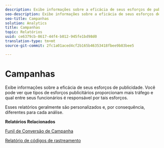 ```yaml
---
description: Exibe informações sobre a eficácia de seus esforços de publicidade. Você pode ver que tipos de esforços publicitários proporcionam mais tráfego e qual entre seus funcionários é responsável por tais esforços.
seo-description: Exibe informações sobre a eficácia de seus esforços de publicidade. Você pode ver que tipos de esforços publicitários proporcionam mais tráfego e qual entre seus funcionários é responsável por tais esforços.
seo-title: Campanhas
solution: Analytics
title: Campanhas
topic: Relatórios
uuid: ce6379cb-8617-44f4-b012-945fe1bd98d0
translation-type: tm+mt
source-git-commit: 2fc1a01aced4cf2b165b46353418fbee9b83bee5

---
```



# Campanhas

Exibe informações sobre a eficácia de seus esforços de publicidade. Você pode ver que tipos de esforços publicitários proporcionam mais tráfego e qual entre seus funcionários é responsável por tais esforços.

Esses relatórios geralmente são personalizados e, por consequência, diferentes para cada análise.

**Relatórios Relacionados**

[Funil de Conversão de Campanha](/help/components/c-variables/dimensionslist/reports-campaign-conversion-funnel.md)

[Relatório de códigos de rastreamento](/help/components/c-variables/dimensionslist/reports-tracking-codes.md)
